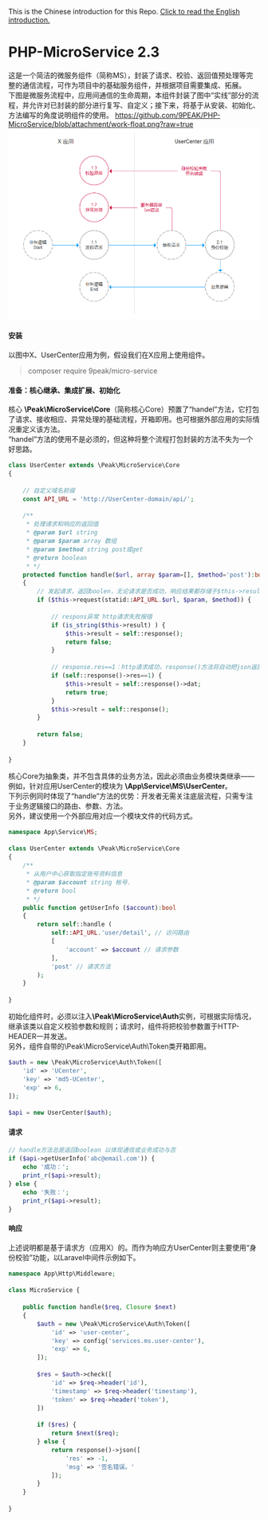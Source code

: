 This is the Chinese introduction for this Repo. [Click to read the English introduction.](https://github.com/9PEAK/PHP-MicroService/blob/master/README-en.md)

# PHP-MicroService 2.3

这是一个简洁的微服务组件（简称MS），封装了请求、校验、返回值预处理等完整的通信流程，可作为项目中的基础服务组件，并根据项目需要集成、拓展。<br>
下图是微服务流程中，应用间通信的生命周期，本组件封装了图中“实线”部分的流程，并允许对已封装的部分进行复写、自定义；接下来，将基于从安装、初始化、方法编写的角度说明组件的使用。
https://github.com/9PEAK/PHP-MicroService/blob/attachment/work-float.png?raw=true
![Work Flow](https://github.com/9PEAK/PHP-MicroService/blob/attachment/work-float.png?raw=true)

#### 安装
以图中X、UserCenter应用为例，假设我们在X应用上使用组件。
> composer require 9peak/micro-service


#### 准备：核心继承、集成扩展、初始化
核心 <b>\Peak\MicroService\Core</b>（简称核心Core）预置了“handel”方法，它打包了请求、接收相应、异常处理的基础流程，开箱即用。也可根据外部应用的实际情况重定义该方法。<br>
“handel”方法的使用不是必须的，但这种将整个流程打包封装的方法不失为一个好思路。

```php
class UserCenter extends \Peak\MicroService\Core
{

    // 自定义域名前缀
    const API_URL = 'http://UserCenter-domain/api/';

    /**
     * 处理请求和响应的返回值
     * @param $url string
     * @param $param array 数组
     * @param $method string post或get
     * @return boolean
     * */
	protected function handle($url, array $param=[], $method='post'):bool
    {
        // 发起请求，返回boolen，无论请求是否成功，响应结果都存储于$this->result中
        if ($this->request(statid::API_URL.$url, $param, $method)) {
            
            // respons异常 http请求失败报错
            if (is_string($this->result) ) {
                $this->result = self::response();
                return false;
            }

            // response.res==1：http请求成功，response()方法将自动把json返回值转成stdClass对象或Array
            if (self::response()->res==1) {
                $this->result = self::response()->dat;
                return true;
            }
            $this->result = self::response();
        }

        return false;
    }

}
```

核心Core为抽象类，并不包含具体的业务方法，因此必须由业务模块类继承——例如，针对应用UserCenter的模块为 <b>\App\Service\MS\UserCenter</b>。<br>
下列示例同时体现了“handle”方法的优势：开发者无需关注底层流程，只需专注于业务逻辑接口的路由、参数、方法。<br>
另外，建议使用一个外部应用对应一个模块文件的代码方式。

```php
namespace App\Service\MS;

class UserCenter extends \Peak\MicroService\Core
{
    /**
     * 从用户中心获取指定账号资料信息
     * @param $account string 帐号.
     * @return bool
     * */
    public function getUserInfo ($account):bool
    {
        return self::handle (
            self::API_URL.'user/detail', // 访问路由
            [
                'account' => $account // 请求参数
            ],
            'post' // 请求方法
        );
    }
    
}
```

初始化组件时，必须以注入<b>\Peak\MicroService\Auth</b>实例，可根据实际情况，继承该类以自定义校验参数和规则；请求时，组件将把校验参数置于HTTP-HEADER一并发送。<br>
另外，组件自带的\Peak\MicroService\Auth\Token类开箱即用。

```php
$auth = new \Peak\MicroService\Auth\Token([
    'id' => 'UCenter',
    'key' => 'md5-UCenter',
    'exp' => 6,
]);

$api = new UserCenter($auth);
```



#### 请求

```php
// handle方法总是返回boolean 以体现通信或业务成功与否
if ($api->getUserInfo('abc@email.com')) {
    echo '成功：';
	print_r($api->result);
} else {
    echo '失败：';
    print_r($api->result);
}

```


#### 响应
上述说明都是基于请求方（应用X）的。而作为响应方UserCenter则主要使用“身份校验”功能，以Laravel中间件示例如下。
```php
namespace App\Http\Middleware;

class MicroService {

    public function handle($req, Closure $next)
    {
        $auth = new \Peak\MicroService\Auth\Token([
            'id' => 'user-center',
            'key' => config('services.ms.user-center'),
            'exp' => 6,
        ]);

        $res = $auth->check([
            'id' => $req->header('id'),
            'timestamp' => $req->header('timestamp'),
            'token' => $req->header('token'),
        ])
        
        if ($res) {
            return $next($req);
        } else {
            return response()->json([
                'res' => -1,
                'msg' => '签名错误。'
            ]);
        }
    }

}
```
